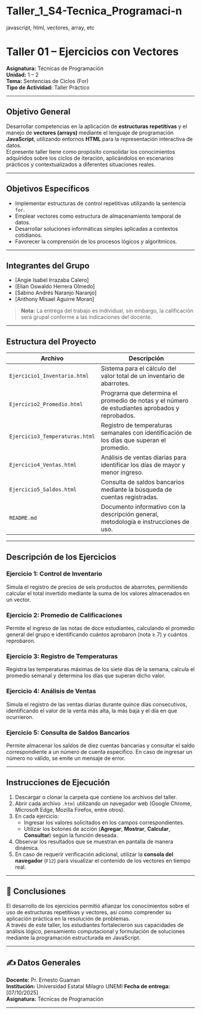 # Taller_1_S4-Tecnica_Programaci-n
javascript, html, vectores, array, etc
# Taller 01 – Ejercicios con Vectores  
**Asignatura:** Técnicas de Programación  
**Unidad:** 1 – 2  
**Tema:** Sentencias de Ciclos (For)  
**Tipo de Actividad:** Taller Práctico  

---

## Objetivo General
Desarrollar competencias en la aplicación de **estructuras repetitivas** y el manejo de **vectores (arrays)** mediante el lenguaje de programación **JavaScript**, utilizando entornos **HTML** para la representación interactiva de datos.  
El presente taller tiene como propósito consolidar los conocimientos adquiridos sobre los ciclos de iteración, aplicándolos en escenarios prácticos y contextualizados a diferentes situaciones reales.

---

## Objetivos Específicos
- Implementar estructuras de control repetitivas utilizando la sentencia `for`.  
- Emplear vectores como estructura de almacenamiento temporal de datos.  
- Desarrollar soluciones informáticas simples aplicadas a contextos cotidianos.  
- Favorecer la comprensión de los procesos lógicos y algorítmicos.  

---

## Integrantes del Grupo
- [Angie Isabel Irrazaba Calero]  
- [Elian Oswaldo Herrera Olmedo]  
- [Sabino Andrés Naranjo Naranjo]  
- [Anthony Misael Aguirre Moran]  

> **Nota:** La entrega del trabajo es individual, sin embargo, la calificación será grupal conforme a las indicaciones del docente.

---

## Estructura del Proyecto

| Archivo | Descripción |
|----------|-------------|
| `Ejercicio1_Inventario.html` | Sistema para el cálculo del valor total de un inventario de abarrotes. |
| `Ejercicio2_Promedio.html` | Programa que determina el promedio de notas y el número de estudiantes aprobados y reprobados. |
| `Ejercicio3_Temperaturas.html` | Registro de temperaturas semanales con identificación de los días que superan el promedio. |
| `Ejercicio4_Ventas.html` | Análisis de ventas diarias para identificar los días de mayor y menor ingreso. |
| `Ejercicio5_Saldos.html` | Consulta de saldos bancarios mediante la búsqueda de cuentas registradas. |
| `README.md` | Documento informativo con la descripción general, metodología e instrucciones de uso. |

---

## Descripción de los Ejercicios

### **Ejercicio 1: Control de Inventario**
Simula el registro de precios de seis productos de abarrotes, permitiendo calcular el total invertido mediante la suma de los valores almacenados en un vector.

### **Ejercicio 2: Promedio de Calificaciones**
Permite el ingreso de las notas de doce estudiantes, calculando el promedio general del grupo e identificando cuántos aprobaron (nota ≥ 7) y cuántos reprobaron.

### **Ejercicio 3: Registro de Temperaturas**
Registra las temperaturas máximas de los siete días de la semana, calcula el promedio semanal y determina los días que superan dicho valor.

### **Ejercicio 4: Análisis de Ventas**
Simula el registro de las ventas diarias durante quince días consecutivos, identificando el valor de la venta más alta, la más baja y el día en que ocurrieron.

### **Ejercicio 5: Consulta de Saldos Bancarios**
Permite almacenar los saldos de diez cuentas bancarias y consultar el saldo correspondiente a un número de cuenta específico. En caso de ingresar un número no válido, se emite un mensaje de error.

---

## Instrucciones de Ejecución

1. Descargar o clonar la carpeta que contiene los archivos del taller.  
2. Abrir cada archivo `.html` utilizando un navegador web (Google Chrome, Microsoft Edge, Mozilla Firefox, entre otros).  
3. En cada ejercicio:
   - Ingresar los valores solicitados en los campos correspondientes.  
   - Utilizar los botones de acción (**Agregar**, **Mostrar**, **Calcular**, **Consultar**) según la función deseada.  
4. Observar los resultados que se muestran en pantalla de manera dinámica.  
5. En caso de requerir verificación adicional, utilizar la **consola del navegador** (`F12`) para visualizar el contenido de los vectores en tiempo real. 

---

## 🧾 Conclusiones
El desarrollo de los ejercicios permitió afianzar los conocimientos sobre el uso de estructuras repetitivas y vectores, así como comprender su aplicación práctica en la resolución de problemas.  
A través de este taller, los estudiantes fortalecieron sus capacidades de análisis lógico, pensamiento computacional y formulación de soluciones mediante la programación estructurada en JavaScript.

---

## ✍️ Datos Generales 
**Docente:** Pr. Ernesto Guaman  
**Institución:** Universidad Estatal Milagro UNEMI
**Fecha de entrega:** [07/10/2025]  
**Asignatura:** Técnicas de Programación  

---
